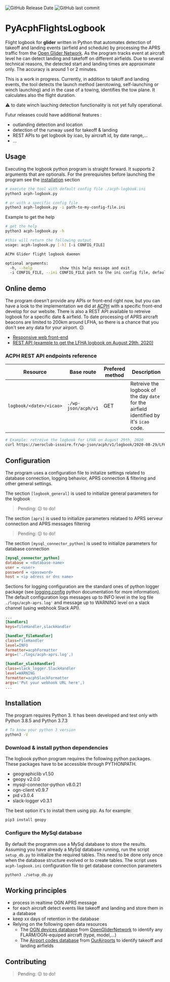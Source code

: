![GitHub Release Date](https://img.shields.io/github/release-date/tfraudet/PyAcphFlightsLogbook) ![GitHub last commit](https://img.shields.io/github/last-commit/tfraudet/PyAcphFlightsLogbook)

# PyAcphFlightsLogbook

Flight logbook for **glider** written in Python that automates detection of takeoff and landing events (airfield and schedule) by processing the APRS traffic from the [Open Glider Network](http://wiki.glidernet.org/).
As the program tracks event at aircraft level he can detect landing and takefoff on different airfields. Due to several technical reasons, the detected start and landing times are approximate only. The accuracy is around 1 or 2 minutes.

This is a work in progress. Currently, in addition to takoff and landing events, the tool detects the launch method (aerotowing, self-launching or winch launching) and in the case of a towing, identifies the tow plane. It calculates also the flight duration.

:warning: to date winch lauching detection functionality is not yet fully operational.

Futur releases could have additional features :

* outlanding detection and location
* detection of the runway used for takeoff & landing
* REST APIs to get logbook by icao, by aircraft id, by date range,...
* ...

## Usage

Executing the logbook python program is straight forward. It supports 2 arguments that are optionals. For the prerequisites before launching the program see the [installation](#installation) section

``` bash
# execute the tool with default config file ./acph-logbook.ini
python3 acph-logbook.py

# or with a specific config file
python3 acph-logbook.py -i path-to-my-config-file.ini
```

Example to get the help

``` bash
# get the help
python3 acph-logbook.py -h

#this will return the following output
usage: acph-logbook.py [-h] [-i CONFIG_FILE]

ACPH Glider flight logbook daemon

optional arguments:
  -h, --help            show this help message and exit
  -i CONFIG_FILE, --ini CONFIG_FILE path to the ini config file, default value is ./acph-logbook.ini
```

## Online demo

The program doesn't provide any APIs or front-end right now, but you can have a look to the implementation we did at [ACPH](https://aeroclub-issoire.fr) with a specific front-end develop for our website. There is also a REST API available to retreive logbook for a specific date & airfield. To date processing of APRS aircraft beacons are limited to 200km around LFHA, so there is a chance that you don't see any data for your airport. :confused:

* [Responsive web front-end](https://aeroclub-issoire.fr/wp-content/themes/zerif-lite-acph/acph-logbook.html)
* [REST API (example to get the LFHA logbook on August 29th, 2020)](https://aeroclub-issoire.fr/wp-json/acph/v1/logbook/2020-08-29/LFHA)

### ACPH REST API endpoints reference

| Resource | Base route | Prefered method | Description
| --- | --- | --- | ---|
| `logbook/<date>/<icao>` | `./wp-json/acph/v1` | GET | Retreive the logbook of the day `date` for the airfield identified by it's `icao` code.

``` bash
# Example: retreive the logbook for LFHA on August 29th, 2020
curl https://aeroclub-issoire.fr/wp-json/acph/v1/logbook/2020-08-29/LFHA
```

## Configuration

The program uses a configuration file to initalize settings related to database connection, logging behavior, APRS connection & filtering and other general settings.

The section `[logbook_general]` is used to initialize general parameters for the logbook

> Pending: :confused: to do!

The section `[aprs]` is used to initialize  parameters relataed to APRS serveur connection and APRS messages filtering

> Pending: :confused: to do!

The section `[mysql_connector_python]` is used to initialize parameters for database connection

``` ini
[mysql_connector_python]
database = <database-name>
user = <user>
password = <password>
host = <ip adress or dns name>
```

Sections for logging configuration are the standard ones of python logger package (see [logging.config](https://docs.python.org/3/library/logging.config.html) python documentation for more information). The default configuration logs messages up to INFO level in the log file `./logs/acph-aprs.log'` and message up to WARNING level on a slack channel (using webhook Slack API).

``` ini
...
[handlers]
keys=fileHandler,slackHandler

[handler_fileHandler]
class=FileHandler
level=INFO
formatter=acphFormatter
args=('./logs/acph-aprs.log',)

[handler_slackHandler]
class=slack_logger.SlackHandler
level=WARNING
formatter=acphSlackFormatter
args=('Put your webhook URL here',)
...
```

## Installation

The program requires Python 3. It has been developed and test only with Python 3.8.5 and Python 3.7.3

``` bash
# To know your python 3 version
python3 -V
```

### Download & install python dependencies

The logbook python program requires the following python packages. These packages have to be accessible through PYTHONPATH.

* geographiclib v1.50
* geopy v2.0.0
* mysql-connector-python v8.0.21
* ogn-client v0.9.7
* pid v3.0.4
* slack-logger v0.3.1

The best option it's to install them using pip. As for example:

```bash
pip3 install geopy
```

### Configure the MySql database

By default the programm use a MySql database to store the results. Assuming you have already a MySql database running, run the script ```setup_db.py``` to initialize the required tables. This need to be done only once when the database structure evolved or to create tables. The script uses ```acph-logbook.ini``` configuration file to get database connection parameters

```bash
python3 ./setup_db.py
```

## Working principles

* process in realtime OGN APRS message
* for each aircraft detect events like takeoff and landing and store them in a database
* keep xx days of retention in the database
* Relying on the following open data resources
  * The [OGN devices database](http://ddb.glidernet.org/) from [OpenGliderNetwork](http://wiki.glidernet.org/) to identify any FLARM/OGN-equiped aircraft (type, model,...)
  * The [Airport codes database](https://datahub.io/core/airport-codes) from [OurAirports](https://ourairports.com/) to identify takeoff and landing airfields

## Contributing

> Pending: :confused: to do!
